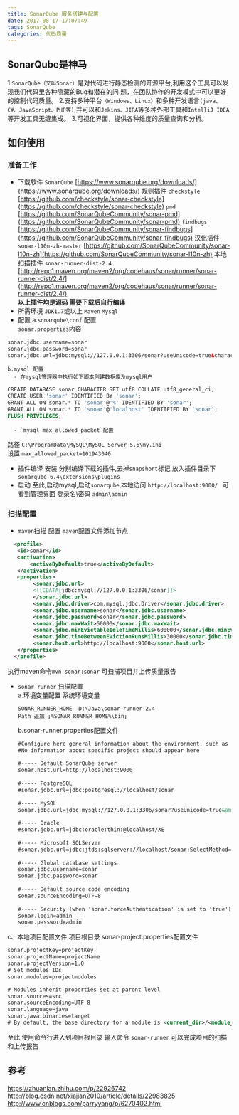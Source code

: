 ```yaml
---
title: SonarQube 服务搭建与配置
date: 2017-08-17 17:07:49
tags: SonarQube
categories: 代码质量
---
```

    
## SonarQube是神马
   1.`SonarQube（又叫Sonar）`是对代码进行静态检测的开源平台,利用这个工具可以发现我们代码里各种隐藏的Bug和潜在的问     题，在团队协作的开发模式中可以更好的控制代码质量。
   2.支持多种平台`（Windows、Linux）`和多种开发语言`(java、C#、JavaScript、PHP等)`,并可以和`Jekins、JIRA`等多种外部工具和`IntelliJ IDEA`等开发工具无缝集成。
   3.可视化界面，提供各种维度的质量查询和分析。
## 如何使用
  ### **准备工作**
   - 下载软件
   `SonarQube` [https://www.sonarqube.org/downloads/](https://www.sonarqube.org/downloads/)
   规则插件 `checkstyle`  [https://github.com/checkstyle/sonar-checkstyle](https://github.com/checkstyle/sonar-checkstyle) 
   `pmd` [https://github.com/SonarQubeCommunity/sonar-pmd](https://github.com/SonarQubeCommunity/sonar-pmd)
   `findbugs` [https://github.com/SonarQubeCommunity/sonar-findbugs](https://github.com/SonarQubeCommunity/sonar-findbugs)
   汉化插件 `sonar-l10n-zh-master` [https://github.com/SonarQubeCommunity/sonar-l10n-zh](https://github.com/SonarQubeCommunity/sonar-l10n-zh)
   本地扫描插件 `sonar-runner-dist-2.4` [http://repo1.maven.org/maven2/org/codehaus/sonar/runner/sonar-runner-dist/2.4/](http://repo1.maven.org/maven2/org/codehaus/sonar/runner/sonar-runner-dist/2.4/)   
   **以上插件均是源码 需要下载后自行编译**
   - 所需环境
   `JDK1.7`或以上
   `Maven`
   `Mysql`
   - 配置
    a.`sonarqube\conf` 配置     
    `sonar.properties`内容
   ```xml
   sonar.jdbc.username=sonar
   sonar.jdbc.password=sonar
   sonar.jdbc.url=jdbc:mysql://127.0.0.1:3306/sonar?useUnicode=true&characterEncoding=utf8&rewriteBatchedStatements=true&useConfigs=maxPerformance
   ```
    b.mysql 配置
      - 在mysql管理器中执行如下脚本创建数据库及mysql用户  
   ```sql
   CREATE DATABASE sonar CHARACTER SET utf8 COLLATE utf8_general_ci;  
   CREATE USER 'sonar' IDENTIFIED BY 'sonar';
   GRANT ALL ON sonar.* TO 'sonar'@'%' IDENTIFIED BY 'sonar';
   GRANT ALL ON sonar.* TO 'sonar'@'localhost' IDENTIFIED BY 'sonar';
   FLUSH PRIVILEGES;
   ```
      - `mysql max_allowed_packet`配置
   路径 `C:\ProgramData\MySQL\MySQL Server 5.6\my.ini `  
   设置 `max_allowed_packet=101943040`
   - 插件编译 安装
   分别编译下载的插件,去掉`snapshort`标记,放入插件目录下`sonarqube-6.4\extensions\plugins`
   - 启动
   至此,启动mysql,启动`sonarqube`,本地访问 `http://localhost:9000/ `
   可看到管理界面
   登录名\密码   `admin\admin`

### **扫描配置**

 - `maven`扫描 配置
   `maven`配置文件添加节点
```xml
  <profile>
   <id>sonar</id>
   <activation>
       <activeByDefault>true</activeByDefault>
   </activation>
   <properties>
        <sonar.jdbc.url>
		<![CDATA[jdbc:mysql://127.0.0.1:3306/sonar]]>
        </sonar.jdbc.url>
        <sonar.jdbc.driver>com.mysql.jdbc.Driver</sonar.jdbc.driver>
        <sonar.jdbc.username>sonar</sonar.jdbc.username>
        <sonar.jdbc.password>sonar</sonar.jdbc.password>
		<sonar.jdbc.maxWait>50000</sonar.jdbc.maxWait>
		<sonar.jdbc.minEvictableIdleTimeMillis>600000</sonar.jdbc.minEvictableIdleTimeMillis>
        <sonar.jdbc.timeBetweenEvictionRunsMillis>30000</sonar.jdbc.timeBetweenEvictionRunsMillis>
        <sonar.host.url>http://localhost:9000</sonar.host.url>
   </properties>
  </profile>
```
   执行maven命令`mvn sonar:sonar` 可扫描项目并上传质量报告

 - `sonar-runner` 扫描配置  
  a.环境变量配置
   系统环境变量
   ``` 
   SONAR_RUNNER_HOME  D:\Java\sonar-runner-2.4
   Path 追加 ;%SONAR_RUNNER_HOME%\bin;
   ```
   b.sonar-runner.properties配置文件

   ```xml
   #Configure here general information about the environment, such as SonarQube DB details for example
   #No information about specific project should appear here
  
   #----- Default SonarQube server
   sonar.host.url=http://localhost:9000
  
   #----- PostgreSQL
   #sonar.jdbc.url=jdbc:postgresql://localhost/sonar
  
   #----- MySQL
   sonar.jdbc.url=jdbc:mysql://127.0.0.1:3306/sonar?useUnicode=true&amp;characterEncoding=utf8
  
   #----- Oracle
   #sonar.jdbc.url=jdbc:oracle:thin:@localhost/XE
  
   #----- Microsoft SQLServer
   #sonar.jdbc.url=jdbc:jtds:sqlserver://localhost/sonar;SelectMethod=Cursor
  
   #----- Global database settings
   sonar.jdbc.username=sonar
   sonar.jdbc.password=sonar
  
   #----- Default source code encoding
   sonar.sourceEncoding=UTF-8
  
   #----- Security (when 'sonar.forceAuthentication' is set to 'true')
   sonar.login=admin
   sonar.password=admin
   ```
  c、本地项目配置文件  项目根目录
   sonar-project.properties配置文件

   ```xml
   sonar.projectKey=projectKey 
   sonar.projectName=projectName
   sonar.projectVersion=1.0
   # Set modules IDs
   sonar.modules=projectmodules

   # Modules inherit properties set at parent level
   sonar.sources=src
   sonar.sourceEncoding=UTF-8
   sonar.language=java
   sonar.java.binaries=target
   # By default, the base directory for a module is <current_dir>/<module_ID>.
   ```
  至此  使用命令行进入到项目根目录
  输入命令 `sonar-runner` 可以完成项目的扫描和上传报告  

## 参考
https://zhuanlan.zhihu.com/p/22926742
http://blog.csdn.net/xiajian2010/article/details/22983825
http://www.cnblogs.com/parryyang/p/6270402.html
